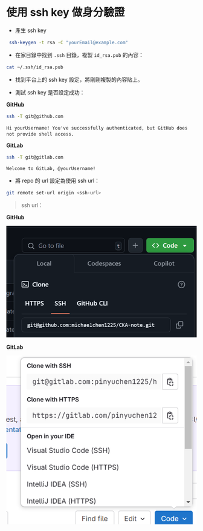 # 使用 ssh key 做身分驗證

* 產生 ssh key

```bash
 ssh-keygen -t rsa -C "yourEmail@example.com"
```

* 在家目錄中找到 `.ssh` 目錄，複製 `id_rsa.pub` 的內容：

```bash
cat ~/.ssh/id_rsa.pub
```

* 找到平台上的 ssh key 設定，將剛剛複製的內容貼上。

* 測試 ssh key 是否設定成功：

**GitHub**

```bash
ssh -T git@github.com
```
```text
Hi yourUsername! You've successfully authenticated, but GitHub does not provide shell access.
```

**GitLab**

```bash
ssh -T git@gitlab.com
```
```text
Welcome to GitLab, @yourUsername!
```

* 將 repo 的 url 設定為使用 ssh url：

```bash
git remote set-url origin <ssh-url>
```

> ssh url：

**GitHub**

![alt text](image.png)

**GitLab**

![alt text](image-1.png)

